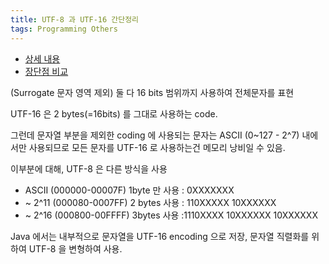 ```yaml
---
title: UTF-8 과 UTF-16 간단정리
tags: Programming Others
---
```


* [상세 내용](https://ko.wikipedia.org/wiki/UTF-8)
* [장단점 비교](https://nhj12311.tistory.com/59)



(Surrogate 문자 영역 제외) 둘 다 16 bits 범위까지 사용하여 전체문자를 표현

UTF-16 은 2 bytes(=16bits) 를 그대로 사용하는 code.

그런데 문자열 부분을 제외한 coding 에 사용되는 문자는 ASCII (0~127 - 2^7) 내에서만 사용되므로 모든 문자를 UTF-16 로 사용하는건 메모리 낭비일 수 있음.

이부분에 대해, UTF-8 은 다른 방식을 사용
-  ASCII (000000-00007F) 1byte 만 사용	 : 0XXXXXXX
-  ~ 2^11 (000080-0007FF) 2 bytes 사용    : 110XXXXX 10XXXXXX
-  ~ 2^16 (000800-00FFFF) 3bytes 사용	 :1110XXXX 10XXXXXX 10XXXXXX

 Java 에서는 내부적으로 문자열을 UTF-16 encoding 으로 저장, 문자열 직렬화를 위하여 UTF-8 을 변형하여 사용.
